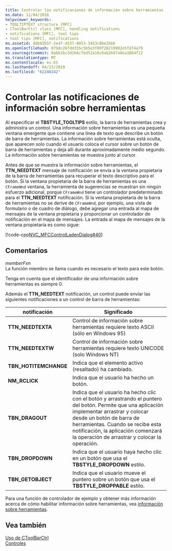 ```yaml
---
title: Controlar las notificaciones de información sobre herramientas
ms.date: 11/04/2016
helpviewer_keywords:
- TOOLTIPTEXT structure [MFC]
- CToolBarCtrl class [MFC], handling notifications
- notifications [MFC], tool tips
- tool tips [MFC], notifications
ms.assetid: ddb93b5f-2e4f-4537-8053-3453c86e2bbb
ms.openlocfilehash: 079dc26fdd355c5b5e3f89f28219902e5fd74a79
ms.sourcegitcommit: 0ab61bc3d2b6cfbd52a16c6ab2b97a8ea1864f12
ms.translationtype: MT
ms.contentlocale: es-ES
ms.lasthandoff: 04/23/2019
ms.locfileid: "62240242"
---
```

# <a name="handling-tool-tip-notifications"></a>Controlar las notificaciones de información sobre herramientas

Al especificar el **TBSTYLE_TOOLTIPS** estilo, la barra de herramientas crea y administra un control. Una información sobre herramientas es una pequeña ventana emergente que contiene una línea de texto que describe un botón de barra de herramientas. La información sobre herramientas está oculta, que aparecen solo cuando el usuario coloca el cursor sobre un botón de barra de herramientas y deja allí durante aproximadamente medio segundo. La información sobre herramientas se muestra junto al cursor.

Antes de que se muestra la información sobre herramientas, el **TTN_NEEDTEXT** mensaje de notificación se envía a la ventana propietaria de la barra de herramientas para recuperar el texto descriptivo para el botón. Si la ventana propietaria de la barra de herramientas es una `CFrameWnd` ventana, la herramienta de sugerencias se muestran sin ningún esfuerzo adicional, porque `CFrameWnd` tiene un controlador predeterminado para el **TTN_NEEDTEXT** notificación. Si la ventana propietaria de la barra de herramientas no se derive de `CFrameWnd`, por ejemplo, una vista de formulario o de cuadro de diálogo, debe agregar una entrada al mapa de mensajes de la ventana propietaria y proporcionar un controlador de notificación en el mapa de mensajes. La entrada al mapa de mensajes de la ventana propietaria es como sigue:

[!code-cpp[NVC_MFCControlLadenDialog#40](../mfc/codesnippet/cpp/handling-tool-tip-notifications_1.cpp)]

## <a name="remarks"></a>Comentarios

*memberFxn*<br/>
La función miembro se llama cuando es necesario el texto para este botón.

Tenga en cuenta que el identificador de una información sobre herramientas es siempre 0.

Además el **TTN_NEEDTEXT** notificación, un control puede enviar las siguientes notificaciones a un control de barra de herramientas:

|notificación|Significado|
|------------------|-------------|
|**TTN_NEEDTEXTA**|Control de información sobre herramientas requiere texto ASCII (sólo en Windows 95)|
|**TTN_NEEDTEXTW**|Control de información sobre herramientas requiere texto UNICODE (solo Windows NT)|
|**TBN_HOTITEMCHANGE**|Indica que el elemento activo (resaltado) ha cambiado.|
|**NM_RCLICK**|Indica que el usuario ha hecho un botón.|
|**TBN_DRAGOUT**|Indica que el usuario ha hecho clic con el botón y arrastrando el puntero del botón. Permite que una aplicación implementar arrastrar y colocar desde un botón de barra de herramientas. Cuando se recibe esta notificación, la aplicación comenzará la operación de arrastrar y colocar la operación.|
|**TBN_DROPDOWN**|Indica que el usuario haya hecho clic en un botón que usa el **TBSTYLE_DROPDOWN** estilo.|
|**TBN_GETOBJECT**|Indica que el usuario mueve el puntero sobre un botón que usa el **TBSTYLE_DROPPABLE** estilo.|

Para una función de controlador de ejemplo y obtener más información acerca de cómo habilitar información sobre herramientas, vea [información sobre herramientas](../mfc/tool-tips-in-windows-not-derived-from-cframewnd.md).

## <a name="see-also"></a>Vea también

[Uso de CToolBarCtrl](../mfc/using-ctoolbarctrl.md)<br/>
[Controles](../mfc/controls-mfc.md)
